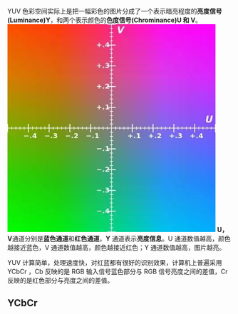 YUV 色彩空间实际上是把一幅彩色的图片分成了一个表示暗亮程度的**亮度信号(Luminance)Y**，和两个表示颜色的**色度信号(Chrominance)U 和 V**。
![yuv-1| 300](additions/yuv-1.jpg)
**U，V**通道分别是**蓝色通道**和**红色通道**，**Y** 通道表示**亮度信息**。U 通道数值越高，颜色越接近蓝色，V 通道数值越高，颜色越接近红色；Y 通道数值越高，图片越亮。

YUV 计算简单，处理速度快，对红蓝都有很好的识别效果，计算机上普遍采用 YCbCr ，Cb 反映的是 RGB 输入信号蓝色部分与 RGB 信号亮度之间的差值，Cr 反映的是红色部分与亮度之间的差值。

## YCbCr



